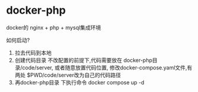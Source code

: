 # docker-php
docker的 nginx + php + mysql集成环境

如何启动?

1. 拉去代码到本地
2. 创建代码目录  不改配置的前提下,代码需要放在 docker-php目录/code/server, 或者随意放置代码位置, 修改docker-compose.yaml文件,有两处 $PWD/code/server改为自己的代码路径
3. 再docker-php目录 下执行命令  docker compose up -d
